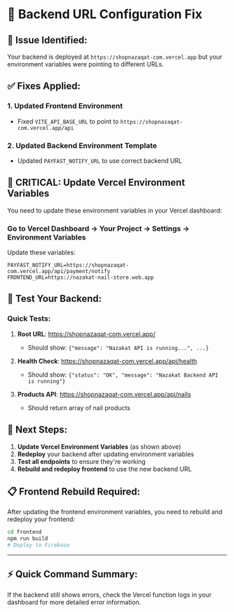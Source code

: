 # 🔧 Backend URL Configuration Fix

## 🎯 **Issue Identified:**
Your backend is deployed at `https://shopnazaqat-com.vercel.app` but your environment variables were pointing to different URLs.

## ✅ **Fixes Applied:**

### 1. **Updated Frontend Environment**
- Fixed `VITE_API_BASE_URL` to point to `https://shopnazaqat-com.vercel.app/api`

### 2. **Updated Backend Environment Template**
- Updated `PAYFAST_NOTIFY_URL` to use correct backend URL

## 🚨 **CRITICAL: Update Vercel Environment Variables**

You need to update these environment variables in your Vercel dashboard:

### **Go to Vercel Dashboard → Your Project → Settings → Environment Variables**

Update these variables:
```
PAYFAST_NOTIFY_URL=https://shopnazaqat-com.vercel.app/api/payment/notify
FRONTEND_URL=https://nazakat-nail-store.web.app
```

## 🧪 **Test Your Backend:**

### **Quick Tests:**
1. **Root URL**: https://shopnazaqat-com.vercel.app/
   - Should show: `{"message": "Nazakat API is running...", ...}`

2. **Health Check**: https://shopnazaqat-com.vercel.app/api/health
   - Should show: `{"status": "OK", "message": "Nazakat Backend API is running"}`

3. **Products API**: https://shopnazaqat-com.vercel.app/api/nails
   - Should return array of nail products

## 🔄 **Next Steps:**

1. **Update Vercel Environment Variables** (as shown above)
2. **Redeploy** your backend after updating environment variables
3. **Test all endpoints** to ensure they're working
4. **Rebuild and redeploy frontend** to use the new backend URL

## 📋 **Frontend Rebuild Required:**
After updating the frontend environment variables, you need to rebuild and redeploy your frontend:

```bash
cd frontend
npm run build
# Deploy to Firebase
```

---

## ⚡ **Quick Command Summary:**
If the backend still shows errors, check the Vercel function logs in your dashboard for more detailed error information.
